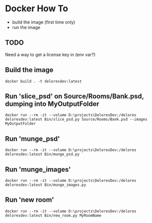 # Docker How To

* build the image (first time only)
* run the image


## TODO

Need a way to get a license key in (env var?)


## Build the image
```
docker build . -t deloresdev:latest
```

## Run 'slice_psd' on Source/Rooms/Bank.psd, dumping into MyOutputFolder

```
docker run --rm -it --volume D:\projects\DeloresDev:/delores deloresdev:latest Bin/slice_psd.py Source/Rooms/Bank.psd --images MyOutputFolder
```

## Run 'munge_psd' 
```
docker run --rm -it --volume D:\projects\DeloresDev:/delores deloresdev:latest Bin/munge_psd.py
```

## Run 'munge_images'
```
docker run --rm -it --volume D:\projects\DeloresDev:/delores deloresdev:latest Bin/munge_images.py
```

## Run 'new room'
```
docker run --rm -it --volume D:\projects\DeloresDev:/delores deloresdev:latest Bin/new_room.py MyRoomName
```